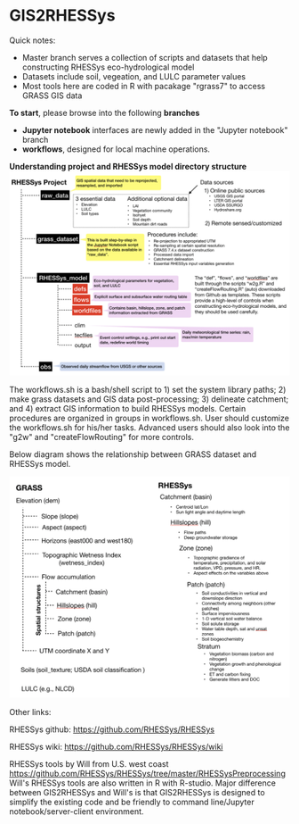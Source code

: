 # GIS2RHESSys
Quick notes: 
- Master branch serves a collection of scripts and datasets that help constructing RHESSys eco-hydrological model 
- Datasets include soil, vegeation, and LULC parameter values
- Most tools here are coded in R with pacakage "rgrass7" to access GRASS GIS data


**To start**, please browse into the following **branches**
- **Jupyter notebook** interfaces are newly added in the "Jupyter notebook" branch
- **workflows**, designed for local machine operations.

**Understanding project and RHESSys model directory structure**
![Alt text](rhessys_filesystem.png?raw=true "Title")


The workflows.sh is a bash/shell script to 1) set the system library paths; 2) make grass datasets and GIS data post-processing; 3) delineate catchment; and 4) extract GIS information to build RHESSys models. Certain procedures are organized in groups in workflows.sh. User should customize the workflows.sh for his/her tasks. Advanced users should also look into the "g2w" and "createFlowRouting" for more controls.  

Below diagram shows the relationship between GRASS dataset and RHESSys model.

![Alt text](GIS2RHESSys.png?raw=true "Title")

Other links:

RHESSys github: https://github.com/RHESSys/RHESSys

RHESSys wiki: https://github.com/RHESSys/RHESSys/wiki

RHESSys tools by Will from U.S. west coast https://github.com/RHESSys/RHESSys/tree/master/RHESSysPreprocessing
Will's RHESSys tools are also written in R with R-studio. Major difference between GIS2RHESSys and Will's is that GIS2RHESSys is designed to simplify the existing code and be friendly to command line/Jupyter notebook/server-client environment.

